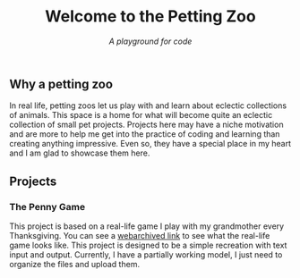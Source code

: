 <header>

<!--
  <<< Author notes: petting zoo header >>>
-->

# Welcome to the Petting Zoo
_A playground for code_

</header>

## Why a petting zoo
In real life, petting zoos let us play with and learn about eclectic collections of animals. This space is a home for what will become quite an eclectic collection of small pet projects. 
Projects here may have a niche motivation and are more to help me get into the practice of coding and learning than creating anything impressive. Even so, they have a special place in my heart and I am glad to showcase them here.

## Projects
### The Penny Game 
This project is based on a real-life game I play with my grandmother every Thanksgiving. You can see a [webarchived link](/web/20231027181543/https://www.creativecrafthouse.com/penny-drop-premium-version-fun-family-or-bar-game.html) to see what the real-life game looks like. This project is designed to be a simple recreation with text input and output. Currently, I have a partially working model, I just need to organize the files and upload them.
